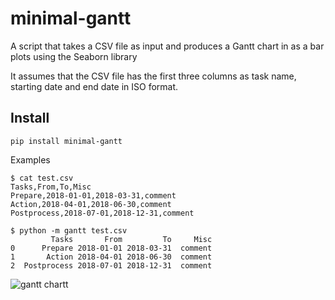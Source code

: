 # minimal-gantt

A script that takes a CSV file as input and produces
a Gantt chart in as a bar plots using the Seaborn library

It assumes that the CSV file has the first three columns as
task name, starting date and end date in ISO format.

## Install

```
pip install minimal-gantt
```

Examples


```
$ cat test.csv
Tasks,From,To,Misc
Prepare,2018-01-01,2018-03-31,comment
Action,2018-04-01,2018-06-30,comment
Postprocess,2018-07-01,2018-12-31,comment
```

```
$ python -m gantt test.csv
         Tasks       From         To     Misc
0      Prepare 2018-01-01 2018-03-31  comment
1       Action 2018-04-01 2018-06-30  comment
2  Postprocess 2018-07-01 2018-12-31  comment
```

![gantt chartt]("img/Figure_1.png")


